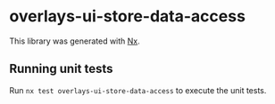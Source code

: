 # overlays-ui-store-data-access

This library was generated with [Nx](https://nx.dev).


## Running unit tests

Run `nx test overlays-ui-store-data-access` to execute the unit tests.


